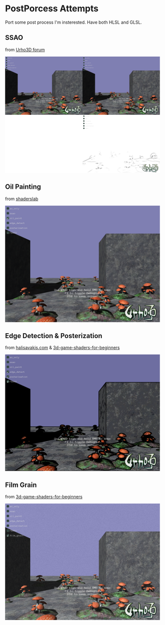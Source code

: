 # PostPorcess Attempts
Port some post process I'm insterested.
Have both HLSL and GLSL.

## SSAO
from [Urho3D forum](https://discourse.urho3d.io/t/ssao-post-process/2390)

![screen](ssao.png?raw=true "ssao")

## Oil Painting
from [shaderslab](http://www.shaderslab.com/demo-63---oil-painting.html)

![screen](oil_paint.png?raw=true "oil_paint")

## Edge Detection & Posterization
from [halisavakis.com](https://halisavakis.com/my-take-on-shaders-edge-detection-image-effect/) &
[3d-game-shaders-for-beginners](https://github.com/lettier/3d-game-shaders-for-beginners#posterization)

![screen](edge_posterization_FXAA.png?raw=true "edge_posterization_FXAA")

## Film Grain
from [3d-game-shaders-for-beginners](https://github.com/lettier/3d-game-shaders-for-beginners#film-grain)

![screen](film_grain.png?raw=true "film_grain")
